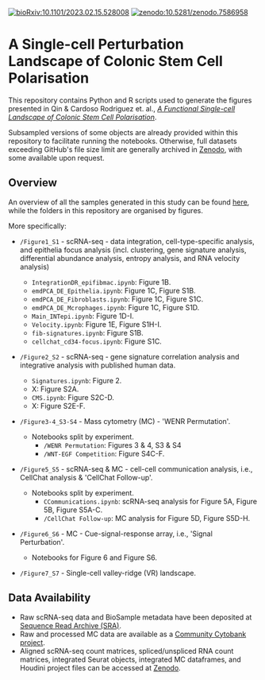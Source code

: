 [![bioRxiv:10.1101/2023.02.15.528008](https://img.shields.io/badge/bioRxiv-10.1101%2F2023.02.15.528008-B31B1B.svg)](https://doi.org/10.1101/2023.02.15.528008) <!-- B31B1B is the colour for bioRxiv -->
[![zenodo:10.5281/zenodo.7586958](https://img.shields.io/badge/Zenodo-10.5281%2Fzenodo.7586957-4B81BE.svg)](https://doi.org/10.5281/zenodo.7586957) <!-- 4B81BE is the colour for Zenodo -->

# A Single-cell Perturbation Landscape of Colonic Stem Cell Polarisation

This repository contains Python and R scripts used to generate the figures presented in Qin & Cardoso Rodriguez et. al., [_A Functional Single-cell Landscape of Colonic Stem Cell Polarisation_](https://doi.org/10.1101/2023.02.15.528008).

Subsampled versions of some objects are already provided within this repository to facilitate running the notebooks. Otherwise, full datasets exceeding GitHub's file size limit are generally archived in [Zenodo](https://doi.org/10.5281/zenodo.7586958), with some available upon request.

## Overview

An overview of all the samples generated in this study can be found [here](https://github.com/TAPE-Lab/Qin-CardosoRodriguez-et-al/blob/main/Metadata/ExperimentalConditions.ipynb), while the folders in this repository are organised by figures.

More specifically:

- `/Figure1_S1` - scRNA-seq - data integration, cell-type-specific analysis, and epithelia focus analysis (incl. clustering, gene signature analysis, differential abundance analysis, entropy analysis, and RNA velocity analysis)
  - `IntegrationDR_epifibmac.ipynb`: Figure 1B.
  - `emdPCA_DE_Epithelia.ipynb`: Figure 1C, Figure S1B.
  - `emdPCA_DE_Fibroblasts.ipynb`: Figure 1C, Figure S1C.
  - `emdPCA_DE_Mcrophages.ipynb`: Figure 1C, Figure S1D.
  - `Main_INTepi.ipynb`: Figure 1D-I.
  - `Velocity.ipynb`: Figure 1E, Figure S1H-I.
  - `fib-signatures.ipynb`: Figure S1B.
  - `cellchat_cd34-focus.ipynb`: Figure S1C.

- `/Figure2_S2` - scRNA-seq - gene signature correlation analysis and integrative analysis with published human data.
  - `Signatures.ipynb`: Figure 2.
  - X: Figure S2A.
  - `CMS.ipynb`: Figure S2C-D.
  - X: Figure S2E-F.

- `/Figure3-4_S3-S4` - Mass cytometry (MC) - 'WENR Permutation'.
  - Notebooks split by experiment.
    - `/WENR Permutation`: Figures 3 & 4, S3 & S4
    - `/WNT-EGF Competition`: Figure S4C-F.

- `/Figure5_S5` - scRNA-seq & MC - cell-cell communication analysis, i.e., CellChat analysis & 'CellChat Follow-up'.
  - Notebooks split by experiment.
    - `CCommunications.ipynb`: scRNA-seq analysis for Figure 5A, Figure 5B, Figure S5A-C.
    - `/CellChat Follow-up`: MC analysis for Figure 5D, Figure S5D-H.

- `/Figure6_S6` - MC - Cue-signal-response array, i.e., 'Signal Perturbation'.
  - Notebooks for Figure 6 and Figure S6.

- `/Figure7_S7` - Single-cell valley-ridge (VR) landscape.

## Data Availability

- Raw scRNA-seq data and BioSample metadata have been deposited at [Sequence Read Archive (SRA)](https://www.ncbi.nlm.nih.gov/bioproject/PRJNA883610).
- Raw and processed MC data are available as a [Community Cytobank project](https://community.cytobank.org/cytobank/experiments#project-id=1460).
- Aligned scRNA-seq count matrices, spliced/unspliced RNA count matrices, integrated Seurat objects, integrated MC dataframes, and
  Houdini project files can be accessed at [Zenodo](https://doi.org/10.5281/zenodo.7586957).
